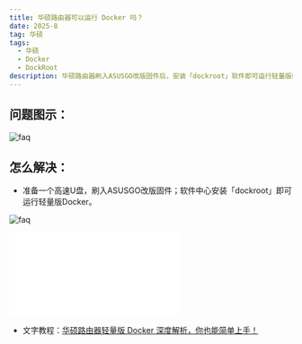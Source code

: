 ```yaml
---
title: 华硕路由器可以运行 Docker 吗？
date: 2025-8
tag: 华硕
tags: 
  - 华硕
  - Docker
  - DockRoot
description: 华硕路由器刷入ASUSGO改版固件后，安装「dockroot」软件即可运行轻量版Docker。
---
```


## 问题图示：

![faq](/assets/posts/docker-1.png)



## 怎么解决：

- 准备一个高速U盘，刷入ASUSGO改版固件；软件中心安装「dockroot」即可运行轻量版Docker。

![faq](/assets/posts/docker-2.png)

<iframe src="//player.bilibili.com/player.html?isOutside=true&aid=114871618240612&bvid=BV1FmguzBEyf&cid=31116887703&p=1&autoplay=0" scrolling="no" border="0" frameborder="no" framespacing="0" allowfullscreen="true"></iframe>

- 文字教程：[华硕路由器轻量版 Docker 深度解析，你也能简单上手！](https://mp.weixin.qq.com/s/aQppXbGHH6pRp3MVjBsFKg)





